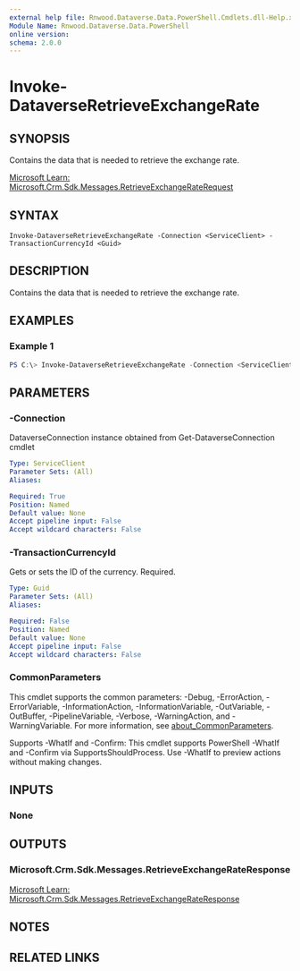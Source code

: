 ```yaml
---
external help file: Rnwood.Dataverse.Data.PowerShell.Cmdlets.dll-Help.xml
Module Name: Rnwood.Dataverse.Data.PowerShell
online version:
schema: 2.0.0
---
```


# Invoke-DataverseRetrieveExchangeRate

## SYNOPSIS
Contains the data that is needed to retrieve the exchange rate.

[Microsoft Learn: Microsoft.Crm.Sdk.Messages.RetrieveExchangeRateRequest](https://learn.microsoft.com/dotnet/api/Microsoft.Crm.Sdk.Messages.RetrieveExchangeRateRequest)

## SYNTAX

```
Invoke-DataverseRetrieveExchangeRate -Connection <ServiceClient> -TransactionCurrencyId <Guid>
```

## DESCRIPTION
Contains the data that is needed to retrieve the exchange rate.

## EXAMPLES

### Example 1
```powershell
PS C:\> Invoke-DataverseRetrieveExchangeRate -Connection <ServiceClient> -TransactionCurrencyId <Guid>
```

## PARAMETERS

### -Connection
DataverseConnection instance obtained from Get-DataverseConnection cmdlet

```yaml
Type: ServiceClient
Parameter Sets: (All)
Aliases:

Required: True
Position: Named
Default value: None
Accept pipeline input: False
Accept wildcard characters: False
```

### -TransactionCurrencyId
Gets or sets the ID of the currency. Required.

```yaml
Type: Guid
Parameter Sets: (All)
Aliases:

Required: False
Position: Named
Default value: None
Accept pipeline input: False
Accept wildcard characters: False
```

### CommonParameters
This cmdlet supports the common parameters: -Debug, -ErrorAction, -ErrorVariable, -InformationAction, -InformationVariable, -OutVariable, -OutBuffer, -PipelineVariable, -Verbose, -WarningAction, and -WarningVariable. For more information, see [about_CommonParameters](http://go.microsoft.com/fwlink/?LinkID=113216).

Supports -WhatIf and -Confirm: This cmdlet supports PowerShell -WhatIf and -Confirm via SupportsShouldProcess. Use -WhatIf to preview actions without making changes.

## INPUTS

### None
## OUTPUTS

### Microsoft.Crm.Sdk.Messages.RetrieveExchangeRateResponse
[Microsoft Learn: Microsoft.Crm.Sdk.Messages.RetrieveExchangeRateResponse](https://learn.microsoft.com/dotnet/api/Microsoft.Crm.Sdk.Messages.RetrieveExchangeRateResponse)
## NOTES

## RELATED LINKS
